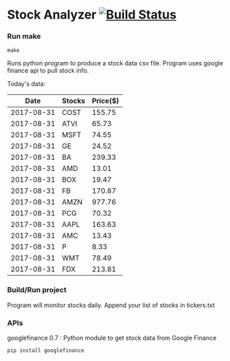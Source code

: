 # Stock Analyzer [![Build Status](https://travis-ci.org/ogoyal/StockAnalyzer.svg?branch=master)](https://travis-ci.org/ogoyal/StockAnalyzer)

### Run make
```
make
```

Runs python program to produce a stock data csv file. Program uses google finance api to pull stock info.

Today's data:

| Date| Stocks| Price($) | 
| --- | --- | ---  | 
| 2017-08-31| COST| 155.75 | 
| 2017-08-31| ATVI| 65.73 | 
| 2017-08-31| MSFT| 74.55 | 
| 2017-08-31| GE| 24.52 | 
| 2017-08-31| BA| 239.33 | 
| 2017-08-31| AMD| 13.01 | 
| 2017-08-31| BOX| 19.47 | 
| 2017-08-31| FB| 170.87 | 
| 2017-08-31| AMZN| 977.76 | 
| 2017-08-31| PCG| 70.32 | 
| 2017-08-31| AAPL| 163.63 | 
| 2017-08-31| AMC| 13.43 | 
| 2017-08-31| P| 8.33 | 
| 2017-08-31| WMT| 78.49 | 
| 2017-08-31| FDX| 213.81 | 

### Build/Run project

Program will monitor stocks daily. Append your list of stocks in tickers.txt

### APIs
googlefinance 0.7 : Python module to get stock data from Google Finance

```
pip install googlefinance
```

